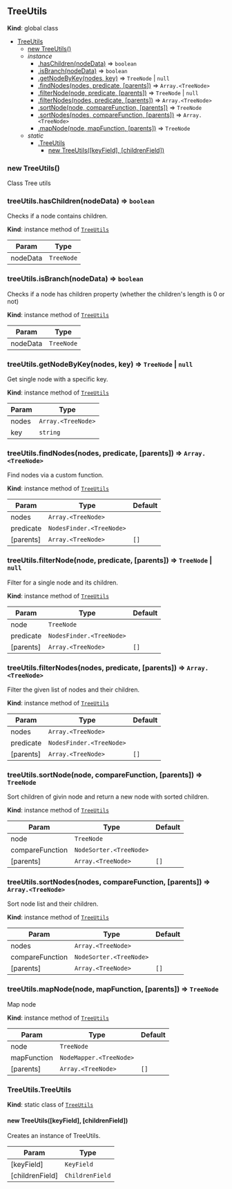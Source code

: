 <a name="TreeUtils"></a>

## TreeUtils
**Kind**: global class  

* [TreeUtils](#TreeUtils)
    * [new TreeUtils()](#new_TreeUtils_new)
    * _instance_
        * [.hasChildren(nodeData)](#TreeUtils+hasChildren) ⇒ <code>boolean</code>
        * [.isBranch(nodeData)](#TreeUtils+isBranch) ⇒ <code>boolean</code>
        * [.getNodeByKey(nodes, key)](#TreeUtils+getNodeByKey) ⇒ <code>TreeNode</code> \| <code>null</code>
        * [.findNodes(nodes, predicate, [parents])](#TreeUtils+findNodes) ⇒ <code>Array.&lt;TreeNode&gt;</code>
        * [.filterNode(node, predicate, [parents])](#TreeUtils+filterNode) ⇒ <code>TreeNode</code> \| <code>null</code>
        * [.filterNodes(nodes, predicate, [parents])](#TreeUtils+filterNodes) ⇒ <code>Array.&lt;TreeNode&gt;</code>
        * [.sortNode(node, compareFunction, [parents])](#TreeUtils+sortNode) ⇒ <code>TreeNode</code>
        * [.sortNodes(nodes, compareFunction, [parents])](#TreeUtils+sortNodes) ⇒ <code>Array.&lt;TreeNode&gt;</code>
        * [.mapNode(node, mapFunction, [parents])](#TreeUtils+mapNode) ⇒ <code>TreeNode</code>
    * _static_
        * [.TreeUtils](#TreeUtils.TreeUtils)
            * [new TreeUtils([keyField], [childrenField])](#new_TreeUtils.TreeUtils_new)

<a name="new_TreeUtils_new"></a>

### new TreeUtils()
<p>Class Tree utils</p>

<a name="TreeUtils+hasChildren"></a>

### treeUtils.hasChildren(nodeData) ⇒ <code>boolean</code>
<p>Checks if a node contains children.</p>

**Kind**: instance method of [<code>TreeUtils</code>](#TreeUtils)  

| Param | Type |
| --- | --- |
| nodeData | <code>TreeNode</code> | 

<a name="TreeUtils+isBranch"></a>

### treeUtils.isBranch(nodeData) ⇒ <code>boolean</code>
<p>Checks if a node has children property (whether the children's length is 0 or not)</p>

**Kind**: instance method of [<code>TreeUtils</code>](#TreeUtils)  

| Param | Type |
| --- | --- |
| nodeData | <code>TreeNode</code> | 

<a name="TreeUtils+getNodeByKey"></a>

### treeUtils.getNodeByKey(nodes, key) ⇒ <code>TreeNode</code> \| <code>null</code>
<p>Get single node with a specific key.</p>

**Kind**: instance method of [<code>TreeUtils</code>](#TreeUtils)  

| Param | Type |
| --- | --- |
| nodes | <code>Array.&lt;TreeNode&gt;</code> | 
| key | <code>string</code> | 

<a name="TreeUtils+findNodes"></a>

### treeUtils.findNodes(nodes, predicate, [parents]) ⇒ <code>Array.&lt;TreeNode&gt;</code>
<p>Find nodes via a custom function.</p>

**Kind**: instance method of [<code>TreeUtils</code>](#TreeUtils)  

| Param | Type | Default |
| --- | --- | --- |
| nodes | <code>Array.&lt;TreeNode&gt;</code> |  | 
| predicate | <code>NodesFinder.&lt;TreeNode&gt;</code> |  | 
| [parents] | <code>Array.&lt;TreeNode&gt;</code> | <code>[]</code> | 

<a name="TreeUtils+filterNode"></a>

### treeUtils.filterNode(node, predicate, [parents]) ⇒ <code>TreeNode</code> \| <code>null</code>
<p>Filter for a single node and its children.</p>

**Kind**: instance method of [<code>TreeUtils</code>](#TreeUtils)  

| Param | Type | Default |
| --- | --- | --- |
| node | <code>TreeNode</code> |  | 
| predicate | <code>NodesFinder.&lt;TreeNode&gt;</code> |  | 
| [parents] | <code>Array.&lt;TreeNode&gt;</code> | <code>[]</code> | 

<a name="TreeUtils+filterNodes"></a>

### treeUtils.filterNodes(nodes, predicate, [parents]) ⇒ <code>Array.&lt;TreeNode&gt;</code>
<p>Filter the given list of nodes and their children.</p>

**Kind**: instance method of [<code>TreeUtils</code>](#TreeUtils)  

| Param | Type | Default |
| --- | --- | --- |
| nodes | <code>Array.&lt;TreeNode&gt;</code> |  | 
| predicate | <code>NodesFinder.&lt;TreeNode&gt;</code> |  | 
| [parents] | <code>Array.&lt;TreeNode&gt;</code> | <code>[]</code> | 

<a name="TreeUtils+sortNode"></a>

### treeUtils.sortNode(node, compareFunction, [parents]) ⇒ <code>TreeNode</code>
<p>Sort children of givin node and return a new node with sorted children.</p>

**Kind**: instance method of [<code>TreeUtils</code>](#TreeUtils)  

| Param | Type | Default |
| --- | --- | --- |
| node | <code>TreeNode</code> |  | 
| compareFunction | <code>NodeSorter.&lt;TreeNode&gt;</code> |  | 
| [parents] | <code>Array.&lt;TreeNode&gt;</code> | <code>[]</code> | 

<a name="TreeUtils+sortNodes"></a>

### treeUtils.sortNodes(nodes, compareFunction, [parents]) ⇒ <code>Array.&lt;TreeNode&gt;</code>
<p>Sort node list and their children.</p>

**Kind**: instance method of [<code>TreeUtils</code>](#TreeUtils)  

| Param | Type | Default |
| --- | --- | --- |
| nodes | <code>Array.&lt;TreeNode&gt;</code> |  | 
| compareFunction | <code>NodeSorter.&lt;TreeNode&gt;</code> |  | 
| [parents] | <code>Array.&lt;TreeNode&gt;</code> | <code>[]</code> | 

<a name="TreeUtils+mapNode"></a>

### treeUtils.mapNode(node, mapFunction, [parents]) ⇒ <code>TreeNode</code>
<p>Map node</p>

**Kind**: instance method of [<code>TreeUtils</code>](#TreeUtils)  

| Param | Type | Default |
| --- | --- | --- |
| node | <code>TreeNode</code> |  | 
| mapFunction | <code>NodeMapper.&lt;TreeNode&gt;</code> |  | 
| [parents] | <code>Array.&lt;TreeNode&gt;</code> | <code>[]</code> | 

<a name="TreeUtils.TreeUtils"></a>

### TreeUtils.TreeUtils
**Kind**: static class of [<code>TreeUtils</code>](#TreeUtils)  
<a name="new_TreeUtils.TreeUtils_new"></a>

#### new TreeUtils([keyField], [childrenField])
<p>Creates an instance of TreeUtils.</p>


| Param | Type |
| --- | --- |
| [keyField] | <code>KeyField</code> | 
| [childrenField] | <code>ChildrenField</code> | 

